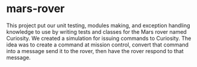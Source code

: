 # mars-rover

This project put our unit testing, modules making, and exception handling knowledge to use by writing tests and classes for the Mars rover named Curiosity. We created a simulation for issuing commands to Curiosity. The idea was to create a command at mission control, convert that command into a message send it to the rover, then have the rover respond to that message.
